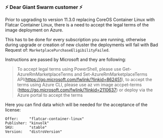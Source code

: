 ### :zap: Dear Giant Swarm customer :zap:

Prior to upgrading to version 11.3.0 replacing CoreOS Container Linux with Flatcar Container Linux, there is a need to accept the legal terms of the image deployment on Azure.

This has to be done for every subscription you are running, otherwise during upgrade or creation of new cluster the deployments will fail with Bad Request of: `MarketplacePurchaseEligibilityFailed`.


Instructions are passed by Microsoft and they are following:

> To accept legal terms using PowerShell, please use Get-AzureRmMarketplaceTerms and Set-AzureRmMarketplaceTerms API(https://go.microsoft.com/fwlink/?linkid=862451), 
> to accept the terms using Azure CLI, please use az vm image accpet-terms (https://go.microsoft.com/fwlink/?linkid=2110637) or deploy via the Azure portal to accept the terms

Here you can find data which will be needed for the acceptance of the license:
```
Offer:     "flatcar-container-linux"
Publisher: "kinvolk"
SKU:       "stable"
Version:   "distroVersion"
```
